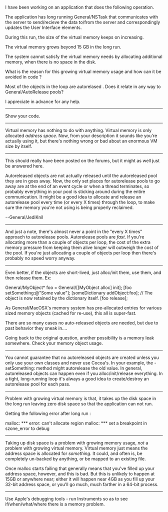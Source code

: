 I have been working on an application that does the following operation.

The application has long running General/NSTask that communicates with the server
to send/recieve the data to/from the server and correspondingly updates the User Interface elements.


During this run, the size of the virtual memory keeps on increasing. 

The virtual memory grows beyond 15 GB in the long run.

The system cannot satisfy the virtual memory needs by allocating additional memory, when there is no space in the disk.

What is the reason for this growing virtual memory usage and how can it be avoided in code ?

Most of the objects in the loop are autorelased .
Does it relate in any way to General/AutoRelease pools?

I appreciate in advance for any help.

----

Show your code.

----
Virtual memory has nothing to do with anything. Virtual memory is only allocated *address space*. Now, from your description it sounds like you're actually using it, but there's nothing wrong or bad about an enormous VM size by itself.

----
This should really have been posted on the forums, but it might as well just be answered here.

Autoreleased objects are not actually released until the autoreleased pool they are in goes away. Now, the only set places for autorelease pools to go away are at the end of an event cycle or when a thread terminates, so probably everything in your pool is sticking around during the entire communication. It might be a good idea to allocate and release an autorelease pool every time (or every X times) through the loop, to make sure the memory you're not using is being properly reclaimed.

--General/JediKnil

----
And just a note, there's almost never a point in the "every X times" approach to autorelease pools. Autorelease pools are *fast*. If you're allocating more than a couple of objects per loop, the cost of the extra memory pressure from keeping them alive longer will outweigh the cost of the pool. If you're just allocating a couple of objects per loop then there's probably no speed worry anyway.

----
Even better, if the objects are short-lived, just alloc/init them, use them, and then release them. Ex:

    
General/MyObject* foo = General/[[MyObject alloc] init];
[foo setSomething:@"Some value"];
[someDictionary addObject:foo];   // The object is now retained by the dictionary itself.
[foo release];


As General/MacOSX's memory system has pre-allocated entries for various sized memory objects (cached for re-use), this all is super-fast.

There are so many cases no auto-released objects are needed, but due to past behavior they sneak in....

Going back to the original question, another possibility is a memory leak somewhere. Check your memory object usage.

----
You cannot guarantee that no autoreleased objects are created unless you only use your own classes and never use Cocoa's. In your example, the -setSomething: method might autorelease the old value. In general, autoreleased objects can happen even if you alloc/init/release everything. In a tight, long-running loop it's always a good idea to create/destroy an autorelease pool for each pass.

----

Problem with growing virtual memory is that, it takes up the disk space  in the long run leaving zero disk space so that the application can not run.

Getting the following error after long run :

 malloc: *** error: can't allocate region
 malloc: *** set a breakpoint in szone_error to debug

----
Taking up disk space is a problem with growing memory usage, *not* a problem with growing virtual memory. Virtual memory just means the address space is allocated for *something*. It could, and often is, be completely un-backed by anything, or be mapped to an existing file.

Once malloc starts failing that generally means that you've filled up your address space, however, and this is bad. But this is unlikely to happen at 15GB or anywhere near; either it will happen near 4GB as you fill up your 32-bit address space, or you'll go much, much farther in a 64-bit process.

----

Use Apple's debugging tools - run Instruments so as to see if/when/what/where there is a memory problem.